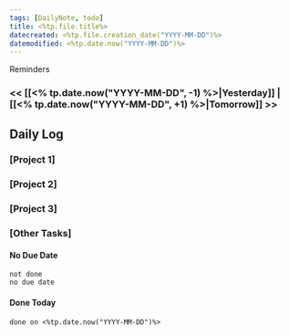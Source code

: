 ```yaml
---
tags: [DailyNote, todo]
title: <%tp.file.title%>
datecreated: <%tp.file.creation_date("YYYY-MM-DD")%>
datemodified: <%tp.date.now("YYYY-MM-DD")%>
---
```


Reminders

### << [[<% tp.date.now("YYYY-MM-DD", -1) %>|Yesterday]] | [[<% tp.date.now("YYYY-MM-DD", +1) %>|Tomorrow]] >>

## Daily Log

### [Project 1]



### [Project 2]



### [Project 3]



### [Other Tasks]

#### No Due Date

```tasks
not done
no due date
```

#### Done Today

```tasks
done on <%tp.date.now("YYYY-MM-DD")%>
```